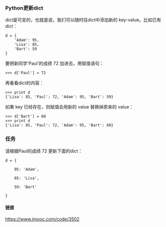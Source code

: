 
### Python更新dict

dict是可变的，也就是说，我们可以随时往dict中添加新的 key-value。比如已有dict：

```
d = {
    'Adam': 95,
    'Lisa': 85,
    'Bart': 59
}

```
要把新同学'Paul'的成绩 72 加进去，用赋值语句：

```
>>> d['Paul'] = 72

```

再看看dict的内容：

```
>>> print d
{'Lisa': 85, 'Paul': 72, 'Adam': 95, 'Bart': 59}

```

如果 key 已经存在，则赋值会用新的 value 替换掉原来的 value：

```
>>> d['Bart'] = 60
>>> print d
{'Lisa': 85, 'Paul': 72, 'Adam': 95, 'Bart': 60}

```

### 任务

请根据Paul的成绩 72 更新下面的dict：

```
d = {

    95: 'Adam',

    85: 'Lisa',

    59: 'Bart'

}

```

#### 链接

https://www.imooc.com/code/3502
